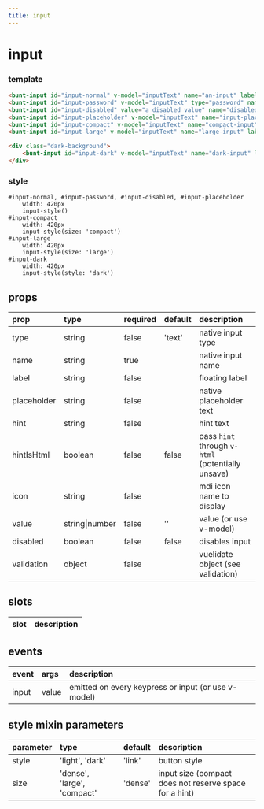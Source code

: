 ```yaml
---
title: input
---
```

# input

<script>
export default {
	data () {
		return {
			inputText: ''
		}
	}
}
</script>

<bunt-input id="input-normal" v-model="inputText" name="an-input" label="ein lustiges Eingabefeld" hint="mit einem lustigen Hinweis"/>
<bunt-input id="input-password" v-model="inputText" type="password" name="password-input" label="Password"/>
<bunt-input id="input-disabled" value="a disabled value" name="disabled-input" label="this input is disabled" hint="with a hint" :disabled="true"/>
<bunt-input id="input-placeholder" v-model="inputText" name="input-placeholder" placeholder="I am a placeholder, not a label" icon="search" />
<bunt-input id="input-compact" v-model="inputText" name="compact-input" label="a compact input"/>
<bunt-input id="input-large" v-model="inputText" name="large-input" label="a large input"/>

<div class="dark-background">
	<bunt-input id="input-dark" v-model="inputText" name="dark-input" label="an input on dark background" hint="with a hint"/>
</div>

### template
```html
<bunt-input id="input-normal" v-model="inputText" name="an-input" label="ein lustiges Eingabefeld" hint="mit einem lustigen Hinweis"/>
<bunt-input id="input-password" v-model="inputText" type="password" name="password-input" label="Password"/>
<bunt-input id="input-disabled" value="a disabled value" name="disabled-input" label="this input is disabled" hint="with a hint" :disabled="true"/>
<bunt-input id="input-placeholder" v-model="inputText" name="input-placeholder" placeholder="I am a placeholder, not a label" icon="search" />
<bunt-input id="input-compact" v-model="inputText" name="compact-input" label="a compact input"/>
<bunt-input id="input-large" v-model="inputText" name="large-input" label="a large input"/>

<div class="dark-background">
	<bunt-input id="input-dark" v-model="inputText" name="dark-input" label="an input on dark background" hint="with a hint"/>
</div>
```

### style
```stylus
#input-normal, #input-password, #input-disabled, #input-placeholder
	width: 420px
	input-style()
#input-compact
	width: 420px
	input-style(size: 'compact')
#input-large
	width: 420px
	input-style(size: 'large')
#input-dark
	width: 420px
	input-style(style: 'dark')
```

## props
| prop | type | required | default | description |
|:-----|:-----|:---------|:--------|:------------|
| type | string | false | 'text' | native input type |
| name | string | true | | native input name |
| label | string | false | | floating label |
| placeholder | string | false | | native placeholder text |
| hint | string | false | | hint text |
| hintIsHtml | boolean | false | false | pass `hint` through `v-html` (potentially unsave) |
| icon | string | false | | mdi icon name to display |
| value | string\|number | false | '' | value (or use v-model) |
| disabled | boolean | false | false | disables input |
| validation | object | false | | vuelidate object (see validation) |

## slots

| slot | description |
|:-----|:------------|

## events

| event | args | description |
|:------|:-----|:------------|
| input | value | emitted on every keypress or input (or use v-model) |

## style mixin parameters
| parameter | type | default | description |
|:----------|:-----|:--------|:------------|
| style | 'light', 'dark' | 'link' | button style |
| size | 'dense', 'large', 'compact' | 'dense' | input size (compact does not reserve space for a hint) |
